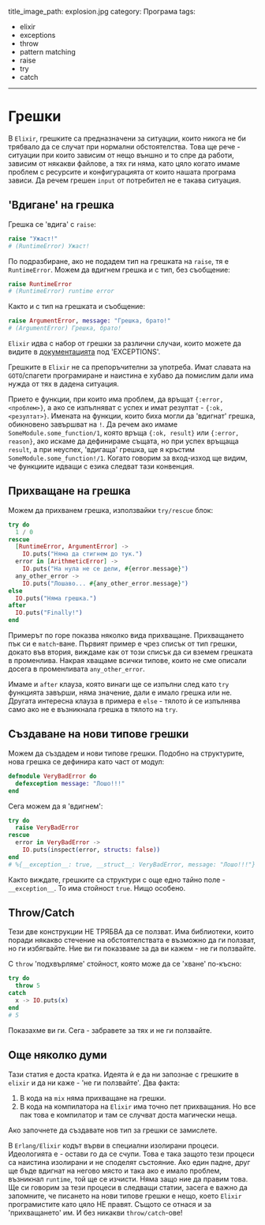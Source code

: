 title_image_path: explosion.jpg
category: Програма
tags:
  - elixir
  - exceptions
  - throw
  - pattern matching
  - raise
  - try
  - catch

--------

# Грешки

В `Elixir`, грешките са предназначени за ситуации, които никога не би трябвало да се случат
при нормални обстоятелства. Това ще рече - ситуации при които зависим от нещо външно и то спре да работи,
зависим от някакви файлове, а тях ги няма, като цяло когато имаме проблем с ресурсите и конфигурацията от които нашата програма
зависи.
Да речем грешен `input` от потребител не е такава ситуация.

## 'Вдигане' на грешка

Грешка се 'вдига' с `raise`:

```elixir
raise "Ужаст!"
# (RuntimeError) Ужаст!
```

По подразбиране, ако не подадем тип на грешката на `raise`, тя е `RuntimeError`.
Можем да вдигнем грешка и с тип, без съобщение:

```elixir
raise RuntimeError
# (RuntimeError) runtime error
```

Както и с тип на грешката и съобщение:

```elixir
raise ArgumentError, message: "Грешка, брато!"
# (ArgumentError) Грешка, брато!
```

`Elixir` идва с набор от грешки за различни случаи, които можете да видите в
[документацията](https://hexdocs.pm/elixir) под 'EXCEPTIONS'.

Грешките в `Elixir` не са препоръчителни за употреба.
Имат славата на `GOTO`/спагети програмиране и наистина е хубаво да помислим дали има нужда от тях в дадена ситуация.

Прието е функции, при които има проблем, да връщат `{:error, <проблем>}`, а ако се изпълняват с успех и
имат резултат - `{:ok, <резултат>}`.
Имената на функции, които биха могли да 'вдигнат' грешка, обикновено завършват на `!`.
Да речем ако имаме `SomeModule.some_function/1`, която връща `{:ok, result}` или `{:error, reason}`,
ако искаме да дефинираме същата, но при успех връщаща `result`, а при неуспех, 'вдигаща' грешка,
ще я кръстим `SomeModule.some_function!/1`. Когато говорим за вход-изход ще видим, че функциите идващи с езика
следват тази конвенция.

## Прихващане на грешка

Можем да прихванем грешка, използвайки `try/rescue` блок:

```elixir
try do
  1 / 0
rescue
  [RuntimeError, ArgumentError] ->
    IO.puts("Няма да стигнем до тук.")
  error in [ArithmeticError] ->
    IO.puts("На нула не се дели, #{error.message}")
  any_other_error ->
    IO.puts("Лошаво... #{any_other_error.message}")
else
  IO.puts("Няма грешка.")
after
  IO.puts("Finally!")
end
```

Примерът по горе показва няколко вида прихващане. Прихващането пък си е `match`-ване.
Първият пример е чрез списък от тип грешки, докато във втория, виждаме как от този списък
да си вземем грешката в променлива.
Накрая хващаме всички типове, които не сме описали досега в променливата `any_other_error`.

Имаме и `after` клауза, която винаги ще се изпълни след като `try` функцията завърши, няма значение,
дали е имало грешка или не. Другата интересна клауза в примера е `else` - тялото ѝ се изпълнява само
ако не е възникнала грешка в тялото на `try`.

## Създаване на нови типове грешки

Можем да създадем и нови типове грешки. Подобно на структурите, нова грешка се
дефинира като част от модул:

```elixir
defmodule VeryBadError do
  defexception message: "Лошо!!!"
end
```

Сега можем да я 'вдигнем':

```elixir
try do
  raise VeryBadError
rescue
  error in VeryBadError ->
    IO.puts(inspect(error, structs: false))
end
# %{__exception__: true, __struct__: VeryBadError, message: "Лошо!!!"}
```

Както виждате, грешките са структури с още едно тайно поле - `__exception__`.
То има стойност `true`. Нищо особено.

## Throw/Catch

Тези две конструкции НЕ ТРЯБВА да се ползват. Има библиотеки, които поради някакво
стечение на обстоятелствата е възможно да ги ползват, но ги избягвайте. Ние ви ги
показваме за да ви кажем - не ги ползвайте.

С `throw` 'подхвърляме' стойност, която може да се 'хване' по-късно:

```elixir
try do
  throw 5
catch
  x -> IO.puts(x)
end
# 5
```

Показахме ви ги. Сега - забравете за тях и не ги ползвайте.

## Още няколко думи

Тази статия е доста кратка. Идеята ѝ е да ни запознае с грешките в `elixir` и да ни
каже - 'не ги ползвайте'. Два факта:
1. В кода на `mix` няма прихващане на грешки.
2. В кода на компилатора на `Elixir` има точно пет прихващания. Но все пак това е компилатор и там се случват доста магически неща.

Ако започнете да създавате нов тип за грешки се замислете.

В `Erlang/Elixir` кодът върви в специални изолирани процеси.
Идеологията е - остави го да се счупи.
Това е така защото тези процеси са наистина изолирани и не споделят състояние.
Ако един падне, друг ще бъде вдигнат на негово място и така ако е имало проблем, възникнал `runtime`,
той ще се изчисти. Няма защо ние да правим това.
Ще си говорим за тези процеси в следващи статии, засега е важно да запомните, че писането на нови типове грешки
е нещо, което `Elixir` програмистите като цяло НЕ правят. Същото се отнася и за 'прихващането' им.
И без никакви `throw/catch`-ове!
